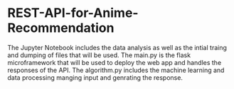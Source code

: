 # REST-API-for-Anime-Recommendation
The Jupyter Notebook includes the data analysis as well as the intial traing and dumping of files that will be used.
The main.py is the flask microframework that will be used to deploy the web app and handles the responses of the API.
The algorithm.py includes the machine learning and data processing manging input and genrating the response.
